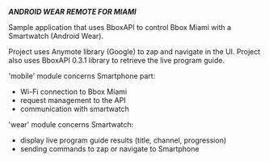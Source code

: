 ***ANDROID WEAR REMOTE FOR MIAMI***

Sample application that uses BboxAPI to control Bbox Miami with a Smartwatch (Android Wear).

Project uses Anymote library (Google) to zap and navigate in the UI.
Project also uses BboxAPI 0.3.1 library to retrieve the live program guide.

'mobile' module concerns Smartphone part:<br/>
   - Wi-Fi connection to Bbox Miami<br/>
   - request management to the API<br/>
   - communication with smartwatch

'wear' module concerns Smartwatch:<br/>
   - display live program guide results (title, channel, progression)<br/>
   - sending commands to zap or navigate to Smartphone